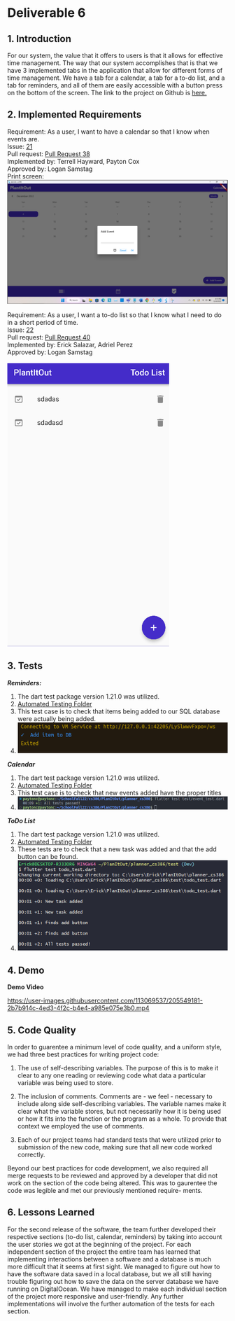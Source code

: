 # Deliverable 6

## 1. Introduction
For our system, the value that it offers to users is that it allows for effective time management. The way that our system accomplishes that is that we have 3 implemented tabs in the application that allow for different forms of time management. We have a tab for a calendar, a tab for a to-do list, and a tab for reminders, and all of them are easily accessible with a button press on the bottom of the screen. The link to the project on Github is [here.](https://github.com/Carhn/PlanItOut/tree/main)

## 2. Implemented Requirements
Requirement: As a user, I want to have a calendar so that I know when events are. <br/>
Issue: [21](https://github.com/Carhn/PlanItOut/issues/21) <br/>
Pull request: [Pull Request 38](https://github.com/Carhn/PlanItOut/pull/38) <br/>
Implemented by: Terrell Hayward, Payton Cox<br/>
Approved by: Logan Samstag<br/>
Print screen: <br/> ![Print Screen](https://github.com/Carhn/PlanItOut/blob/Dev/Deliverables/Deliverable_Images/D6_Calendar.png) 


Requirement: As a user, I want a to-do list so that I know what I need to do in a short period of time. <br/>
Issue: [22](https://github.com/Carhn/PlanItOut/issues/22)<br/>
Pull request: [Pull Request 40](https://github.com/Carhn/PlanItOut/pull/40/) <br/>
Implemented by: Erick Salazar, Adriel Perez<br/>
Approved by: Logan Samstag <br/>
<br/> ![Print Screen](https://github.com/Carhn/PlanItOut/blob/Dev/Deliverables/Deliverable_Images/D6_ToDo_PrintScreen.png) 
## 3. Tests

***Reminders:***
1. The dart test package version 1.21.0 was utilized.
2. [Automated Testing Folder](https://github.com/Carhn/PlanItOut/tree/Dev/planner_cs386/test)
3. This test case is to check that items being added to our SQL database were actually being added.
4. ![Image of Reminder Database test](https://raw.githubusercontent.com/Carhn/PlanItOut/Dev/Deliverables/Deliverable_Images/remindersD4Test.png "Reminder Database test")

***Calendar***
1. The dart test package version 1.21.0 was utilized.
2. [Automated Testing Folder](https://github.com/Carhn/PlanItOut/tree/Dev/planner_cs386/test)
3. This test case is to check that new events added have the proper titles
4. ![Image of event test](https://github.com/Carhn/PlanItOut/blob/Dev/Deliverables/Deliverable_Images/CalendarTest.png)

***ToDo List***
1. The dart test package version 1.21.0 was utilized.
2. [Automated Testing Folder](https://github.com/Carhn/PlanItOut/tree/Dev/planner_cs386/test)
3. These tests are to check that a new task was added and that the add button can be found.
4. ![Image of event test](https://github.com/Carhn/PlanItOut/blob/Dev/Deliverables/Deliverable_Images/d6_test.PNG)

## 4. Demo

**Demo Video**

https://user-images.githubusercontent.com/113069537/205549181-2b7b914c-4ed3-4f2c-b4e4-a985e075e3b0.mp4



## 5. Code Quality
In order to guarentee a minimum level of code quality, and a uniform style, we had three best practices for writing project code:

   1) The use of self-describing variables.  The purpose of this is to make it clear to any one reading or reviewing code what data
   a particular variable was being used to store.

   2) The inclusion of comments.  Comments are - we feel - necessary to include along side self-describing variables.  The variable
   names make it clear what the variable stores, but not necessarily how it is being used or how it fits into the function or the
   program as a whole.  To provide that context we employed the use of comments.

   3) Each of our project teams had standard tests that were utilized prior to submission of the new code, making sure that all new
   code worked correctly.

Beyond our best practices for code development, we also required all merge requests to be reviewed and approved by a developer that did
not work on the section of the code being altered.  This was to gaurentee the code was legible and met our previously mentioned require-
ments.

## 6. Lessons Learned
For the second release of the software, the team further developed their respective sections (to-do list, calendar, reminders) by taking
into account the user stories we got at the beginning of the project. For each independent section of the project the entire team has
learned that implementing interactions between a software and a database is much more difficult that it seems at first sight. We managed
to figure out how to have the software data saved in a local database, but we all still having trouble figuring out how to save the data 
on the server database we have running on DigitalOcean. We have managed to make each individual section of the project more responsive and
user-friendly. Any further implementations will involve the further automation of the tests for each section. 
